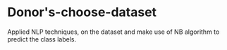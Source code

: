# Donor's-choose-dataset
Applied NLP techniques, on the dataset and make use of NB algorithm to predict the class labels.
